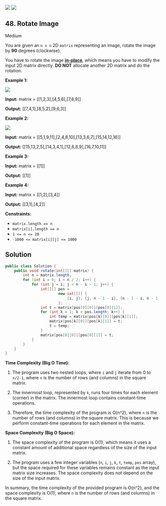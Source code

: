 [![](https://img.shields.io/github/stars/javadev/LeetCode-in-Java?label=Stars&style=flat-square)](https://github.com/javadev/LeetCode-in-Java)
[![](https://img.shields.io/github/forks/javadev/LeetCode-in-Java?label=Fork%20me%20on%20GitHub%20&style=flat-square)](https://github.com/javadev/LeetCode-in-Java/fork)

## 48\. Rotate Image

Medium

You are given an `n x n` 2D `matrix` representing an image, rotate the image by **90** degrees (clockwise).

You have to rotate the image [**in-place**](https://en.wikipedia.org/wiki/In-place_algorithm), which means you have to modify the input 2D matrix directly. **DO NOT** allocate another 2D matrix and do the rotation.

**Example 1:**

![](https://assets.leetcode.com/uploads/2020/08/28/mat1.jpg)

**Input:** matrix = \[\[1,2,3],[4,5,6],[7,8,9]]

**Output:** [[7,4,1],[8,5,2],[9,6,3]] 

**Example 2:**

![](https://assets.leetcode.com/uploads/2020/08/28/mat2.jpg)

**Input:** matrix = \[\[5,1,9,11],[2,4,8,10],[13,3,6,7],[15,14,12,16]]

**Output:** [[15,13,2,5],[14,3,4,1],[12,6,8,9],[16,7,10,11]] 

**Example 3:**

**Input:** matrix = \[\[1]]

**Output:** [[1]] 

**Example 4:**

**Input:** matrix = \[\[1,2],[3,4]]

**Output:** [[3,1],[4,2]] 

**Constraints:**

*   `matrix.length == n`
*   `matrix[i].length == n`
*   `1 <= n <= 20`
*   `-1000 <= matrix[i][j] <= 1000`

## Solution

```java
public class Solution {
    public void rotate(int[][] matrix) {
        int n = matrix.length;
        for (int i = 0; i < n / 2; i++) {
            for (int j = i; j < n - i - 1; j++) {
                int[][] pos =
                        new int[][] {
                            {i, j}, {j, n - 1 - i}, {n - 1 - i, n - 1 - j}, {n - 1 - j, i}
                        };
                int t = matrix[pos[0][0]][pos[0][1]];
                for (int k = 1; k < pos.length; k++) {
                    int temp = matrix[pos[k][0]][pos[k][1]];
                    matrix[pos[k][0]][pos[k][1]] = t;
                    t = temp;
                }
                matrix[pos[0][0]][pos[0][1]] = t;
            }
        }
    }
}
```

**Time Complexity (Big O Time):**

1. The program uses two nested loops, where `i` and `j` iterate from 0 to `n/2-1`, where `n` is the number of rows (and columns) in the square matrix.

2. The innermost loop, represented by `k`, runs four times for each element (corner) in the matrix. The innermost loop contains constant-time operations.

3. Therefore, the time complexity of the program is O(n^2), where `n` is the number of rows (and columns) in the square matrix. This is because we perform constant-time operations for each element in the matrix.

**Space Complexity (Big O Space):**

1. The space complexity of the program is O(1), which means it uses a constant amount of additional space regardless of the size of the input matrix.

2. The program uses a few integer variables (`n`, `i`, `j`, `k`, `t`, `temp`, `pos` array), but the space required for these variables remains constant as the input matrix size increases. The space complexity does not depend on the size of the input matrix.

In summary, the time complexity of the provided program is O(n^2), and the space complexity is O(1), where `n` is the number of rows (and columns) in the square matrix.
